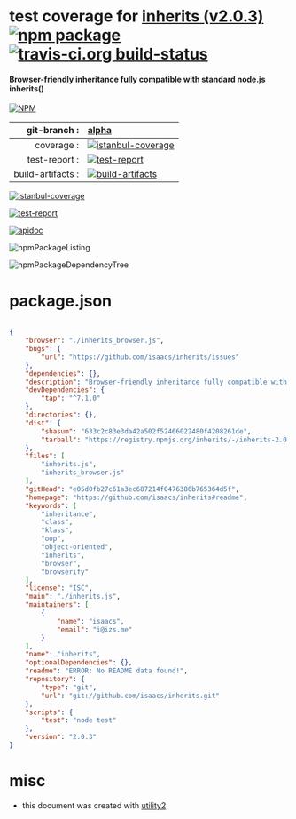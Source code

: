 # test coverage for  [inherits (v2.0.3)](https://github.com/isaacs/inherits#readme)  [![npm package](https://img.shields.io/npm/v/npmtest-inherits.svg?style=flat-square)](https://www.npmjs.org/package/npmtest-inherits) [![travis-ci.org build-status](https://api.travis-ci.org/npmtest/node-npmtest-inherits.svg)](https://travis-ci.org/npmtest/node-npmtest-inherits)
#### Browser-friendly inheritance fully compatible with standard node.js inherits()

[![NPM](https://nodei.co/npm/inherits.png?downloads=true)](https://www.npmjs.com/package/inherits)

| git-branch : | [alpha](https://github.com/npmtest/node-npmtest-inherits/tree/alpha)|
|--:|:--|
| coverage : | [![istanbul-coverage](https://npmtest.github.io/node-npmtest-inherits/build/coverage.badge.svg)](https://npmtest.github.io/node-npmtest-inherits/build/coverage.html/index.html)|
| test-report : | [![test-report](https://npmtest.github.io/node-npmtest-inherits/build/test-report.badge.svg)](https://npmtest.github.io/node-npmtest-inherits/build/test-report.html)|
| build-artifacts : | [![build-artifacts](https://npmtest.github.io/node-npmtest-inherits/glyphicons_144_folder_open.png)](https://github.com/npmtest/node-npmtest-inherits/tree/gh-pages/build)|

[![istanbul-coverage](https://npmtest.github.io/node-npmtest-inherits/build/screenCapture.buildCustomOrg.browser.coverage.html.png)](https://npmtest.github.io/node-npmtest-inherits/build/coverage.html/index.html)

[![test-report](https://npmtest.github.io/node-npmtest-inherits/build/screenCapture.buildCustomOrg.browser.%252Fhome%252Ftravis%252Fbuild%252Fnpmtest%252Fnode-npmtest-inherits%252Ftmp%252Fbuild%252Ftest-report.html.png)](https://npmtest.github.io/node-npmtest-inherits/build/test-report.html)

[![apidoc](https://npmdoc.github.io/node-npmdoc-inherits/build/screenCapture.buildApidoc.browser.%252Fhome%252Ftravis%252Fbuild%252Fnpmdoc%252Fnode-npmdoc-inherits%252Ftmp%252Fbuild%252Fapidoc.html.png)](https://npmdoc.github.io/node-npmdoc-inherits/build/apidoc.html)

![npmPackageListing](https://npmtest.github.io/node-npmtest-inherits/build/screenCapture.npmPackageListing.svg)

![npmPackageDependencyTree](https://npmtest.github.io/node-npmtest-inherits/build/screenCapture.npmPackageDependencyTree.svg)



# package.json

```json

{
    "browser": "./inherits_browser.js",
    "bugs": {
        "url": "https://github.com/isaacs/inherits/issues"
    },
    "dependencies": {},
    "description": "Browser-friendly inheritance fully compatible with standard node.js inherits()",
    "devDependencies": {
        "tap": "^7.1.0"
    },
    "directories": {},
    "dist": {
        "shasum": "633c2c83e3da42a502f52466022480f4208261de",
        "tarball": "https://registry.npmjs.org/inherits/-/inherits-2.0.3.tgz"
    },
    "files": [
        "inherits.js",
        "inherits_browser.js"
    ],
    "gitHead": "e05d0fb27c61a3ec687214f0476386b765364d5f",
    "homepage": "https://github.com/isaacs/inherits#readme",
    "keywords": [
        "inheritance",
        "class",
        "klass",
        "oop",
        "object-oriented",
        "inherits",
        "browser",
        "browserify"
    ],
    "license": "ISC",
    "main": "./inherits.js",
    "maintainers": [
        {
            "name": "isaacs",
            "email": "i@izs.me"
        }
    ],
    "name": "inherits",
    "optionalDependencies": {},
    "readme": "ERROR: No README data found!",
    "repository": {
        "type": "git",
        "url": "git://github.com/isaacs/inherits.git"
    },
    "scripts": {
        "test": "node test"
    },
    "version": "2.0.3"
}
```



# misc
- this document was created with [utility2](https://github.com/kaizhu256/node-utility2)
